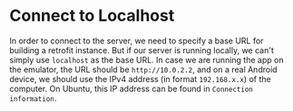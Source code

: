 # Connect to Localhost

In order to connect to the server, we need to specify a base URL for building a retrofit instance. But if our server is running locally, we can't simply use `localhost` as the base URL. In case we are running the app on the emulator, the URL should be `http://10.0.2.2`, and on a real Android device, we should use the IPv4 address (in format `192.168.x.x`) of the computer. On Ubuntu, this IP address can be found in `Connection information`.

